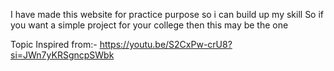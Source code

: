 I have made this website for practice purpose so i can build up my skill
So if you want a simple project for your college then this may be the one

Topic Inspired from:-
https://youtu.be/S2CxPw-crU8?si=JWn7yKRSgncpSWbk
